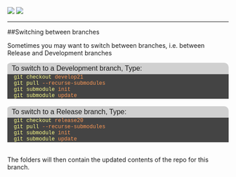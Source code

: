 <style>
    .blackline
    {
        background-color: #d0d0d0;
        color: #black;
        font-family: arial, sans-serif;
        font-size: 16px;
        text-align: left;
        padding: 4px;
        border-top-left-radius: 10px 5px;
        padding-left: 10px;
        border-top-right-radius: 10px;
        -moz-border-radius-topleft: 10px 5px;
        -moz-border-radius-topright: 10px;
    }
    .blackborder
    {
        border-color: #000000;
        background-color: #444444;
        border-width: 2px;
        padding: 3px;
        border-style: solid;
        color: #FFFF66;
        font-family: arial, sans-serif;
        font-size: 14px;
        text-align: left;
    }
    .blueline
    {
        background-color: #0088FF;
        color: #FFFFFF;
        font-family: arial, sans-serif;
        font-size: 18px;
        text-align: center;
        padding: 4px;
        border-top-left-radius: 10px 5px;
        border-top-right-radius: 10px;
        -moz-border-radius-topleft: 10px 5px;
        -moz-border-radius-topright: 10px;
    }
    .blueborder
    {
        border-color: #0088FF;
        background-color: #BBDDFF;
        border-width: 2px;
        padding: 3px;
        border-style: solid;
        color: #000000;
        font-family: arial, sans-serif;
        font-size: 14px;
        text-align: left;
    }
    .greenline
    {
        background-color: #33BB44;
        color: #FFFFFF;
        font-family: arial, sans-serif;
        font-size: 18px;
        text-align: center;
        padding: 4px;
        border-top-left-radius: 10px 5px;
        border-top-right-radius: 10px;
        -moz-border-radius-topleft: 10px 5px;
        -moz-border-radius-topright: 10px;
    }
    .greenborder
    {
        border-color: #33BB44;
        background-color: #BBFFCC;
        border-width: 2px;
        padding: 3px;
        border-style: solid;
        color: #000000;
        font-family: arial, sans-serif;
        font-size: 14px;
        text-align: left;
    }
    .redline
    {
        background-color: #DD6644;
        color: #FFFFFF;
        font-family: arial, sans-serif;
        font-size: 18px;
        text-align: center;
        padding: 4px;
        border-top-left-radius: 10px 5px;
        border-top-right-radius: 10px;
        -moz-border-radius-topleft: 10px 5px;
        -moz-border-radius-topright: 10px;
    }
    .redborder
    {
        border-color: #DD6644;
        background-color: #FFCCBB;
        border-width: 2px;
        padding: 3px;
        border-style: solid;
        color: #000000;
        font-family: arial, sans-serif;
        font-size: 14px;
        text-align: left;
    }
    .yellowline
    {
        background-color: #DDDD44;
        color: #000000;
        font-family: arial, sans-serif;
        font-size: 18px;
        text-align: center;
        padding: 4px;
        border-top-left-radius: 10px 5px;
        border-top-right-radius: 10px;
        -moz-border-radius-topleft: 10px 5px;
        -moz-border-radius-topright: 10px;
    }
    .yellowborder
    {
        border-color: #DDDD44;
        background-color: #FFFFBB;
        border-width: 2px;
        padding: 3px;
        border-style: solid;
        color: #000000;
        font-family: arial, sans-serif;
        font-size: 14px;
        text-align: left;
    }
    .dosline
    {
        border-color: #C0C0C0;
        background-color: #444444;
        border-width: 0px;
        padding: 0px;
        border-style: solid;
        color: #FFFFFF;
        font-family: courier, sans-serif;
        font-size: 12px;
        text-align: left;
    }
    .doslinered
    {
        border-color: #C0C0C0;
        background-color: #444444;
        color: #FF9955;
        font-family: courier, sans-serif;
        font-size: 12px;
        text-align: left;
    }
    .doslineyellow
    {
        border-color: #C0C0C0;
        background-color: #444444;
        color: #FFFF88;
        font-family: courier, sans-serif;
        font-size: 12px;
        text-align: left;
    }

</style>
[![](/wiki/icons/home.gif)](/wiki/Home.md) 
[![](/wiki/icons/back.gif)](/wiki/Installation%20Guides/Installation%20Guides.md)

----------

##Switching between branches
 
Sometimes you may want to switch between branches, i.e. between Release and Development branches

<div class='blackline'>To switch to a Development branch, Type:</div>
<div class='dosline'><span class='doslineyellow'>&nbsp;&nbsp;git checkout </span> <span class='doslinered'>develop21</span></div>
<div class='dosline'><span class='doslineyellow'>&nbsp;&nbsp;git pull </span> <span class='doslinered'>--recurse-submodules</span></div>
<div class='dosline'><span class='doslineyellow'>&nbsp;&nbsp;git submodule </span> <span class='doslinered'>init</span></div>
<div class='dosline'><span class='doslineyellow'>&nbsp;&nbsp;git submodule </span> <span class='doslinered'>update</span></div><br />

<div class='blackline'>To switch to a Release branch, Type:</div>
<div class='dosline'><span class='doslineyellow'>&nbsp;&nbsp;git checkout </span> <span class='doslinered'>release20</span></div>
<div class='dosline'><span class='doslineyellow'>&nbsp;&nbsp;git pull </span> <span class='doslinered'>--recurse-submodules</span></div>
<div class='dosline'><span class='doslineyellow'>&nbsp;&nbsp;git submodule </span> <span class='doslinered'>init</span></div>
<div class='dosline'><span class='doslineyellow'>&nbsp;&nbsp;git submodule </span> <span class='doslinered'>update</span></div><br />

The folders will then contain the updated contents of the repo for this branch.
